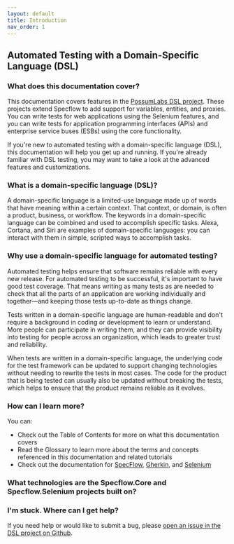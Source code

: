 ```yaml
---
layout: default
title: Introduction
nav_order: 1
---
```


## Automated Testing with a Domain-Specific Language (DSL)

### What does this documentation cover?

This documentation covers features in the <a href="https://github.com/Possum-Labs/DSL" target="_blank">PossumLabs DSL project</a>. These projects extend Specflow to add support for variables, entities, and proxies. You can write tests for web applications using the Selenium features, and you can write tests for application programming interfaces (APIs) and enterprise service buses (ESBs) using the core functionality.

If you're new to automated testing with a domain-specific language (DSL), this documentation will help you get up and running. If you're already familiar with DSL testing, you may want to take a look at the advanced features and customizations. 

### What is a domain-specific language (DSL)?

A domain-specific language is a limited-use language made up of words that have meaning within a certain context. That context, or domain, is often a product, business, or workflow. The keywords in a domain-specific language can be combined and used to accomplish specific tasks. Alexa, Cortana, and Siri are examples of domain-specific languages: you can interact with them in simple, scripted ways to accomplish tasks.

### Why use a domain-specific language for automated testing?

Automated testing helps ensure that software remains reliable with every new release. For automated testing to be successful, it's important to have good test coverage. That means writing as many tests as are needed to check that all the parts of an application are working individually and together&mdash;and keeping those tests up-to-date as things change.

Tests written in a domain-specific language are human-readable and don't require a background in coding or development to learn or understand. More people can participate in writing them, and they can provide visibility into testing for people across an organization, which leads to greater trust and reliability.

When tests are written in a domain-specific language, the underlying code for the test framework can be updated to support changing technologies without needing to rewrite the tests in most cases. The code for the product that is being tested can usually also be updated without breaking the tests, which helps to ensure that the product remains reliable as it evolves.

### How can I learn more?

You can:

- Check out the Table of Contents for more on what this documentation covers
- Read the Glossary to learn more about the terms and concepts referenced in this documentation and related tutorials
- Check out the documentation for [SpecFlow](https://specflow.org/docs/), [Gherkin](https://cucumber.io/docs/gherkin/reference/), and [Selenium](https://selenium.dev/selenium/docs/api/py/api.html#)

### What technologies are the Specflow.Core and Specflow.Selenium projects built on?

### I'm stuck. Where can I get help?

If you need help or would like to submit a bug, please <a href="https://github.com/Possum-Labs/DSL/issues" target="_blank">open an issue in the DSL project on Github</a>.
